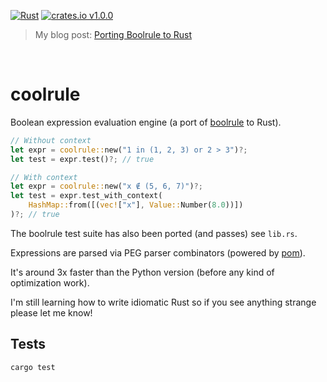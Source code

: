 [![Rust](https://github.com/healeycodes/coolrule/actions/workflows/rust.yml/badge.svg)](https://github.com/healeycodes/coolrule/actions/workflows/rust.yml) [![crates.io v1.0.0](https://img.shields.io/badge/crates.io-v1.0.0-brightgreen)](https://crates.io/crates/coolrule)

> My blog post: [Porting Boolrule to Rust](https://healeycodes.com/porting-boolrule-to-rust)

<br>

# coolrule

Boolean expression evaluation engine (a port of [boolrule](https://github.com/tailsdotcom/boolrule) to Rust).

```rust
// Without context
let expr = coolrule::new("1 in (1, 2, 3) or 2 > 3")?;
let test = expr.test()?; // true

// With context
let expr = coolrule::new("x ∉ (5, 6, 7)")?;
let test = expr.test_with_context(
    HashMap::from([(vec!["x"], Value::Number(8.0))])
)?; // true
```

The boolrule test suite has also been ported (and passes) see `lib.rs`.

Expressions are parsed via PEG parser combinators (powered by [pom](https://github.com/J-F-Liu/pom)).

It's around 3x faster than the Python version (before any kind of optimization work).

I'm still learning how to write idiomatic Rust so if you see anything strange please let me know!

## Tests

`cargo test`
